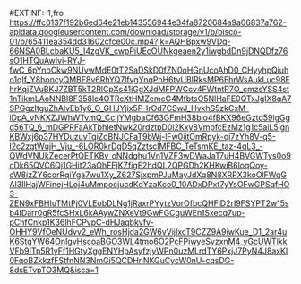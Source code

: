 #EXTINF:-1,fro
https://ffc0137f192b6ed64e21eb143556944e34fa8720684a9a06837a762-apidata.googleusercontent.com/download/storage/v1/b/bisco-01/o/65411ea354dd31602cfce00c.mp4?jk=AQHBpxw9VDq-66NSA0BLcbaKU5_I4zgVK_cwpPiUEcOUNkgeaen2y1iwgbdDn9jDNQDfz76sO1HTQuAwIvi-RYJ-fwC_6pYnbCkw9NUvwMdE0tT2SaDSkD0fZN0oHGnUcoAhD0_CHyyhpQiuho1qIf_Y8honcyQMBF8v6RhYQ7lfvgYnqPhH6tyUBIRksMP6FhrWsAukLuc98FhrKqjZVuBKJ7ZBT5kT2RlCpXs41iGgXJdMFPWCcv4FWtntR7O_cmzsYSS4st1nTikmLAoNNBI8F358lc4OTRcXtHMZemcG4MfbtsO5NlHaFE0QTxJgIX8qA7SPGgzItguZhAlvEb1y6_O_GHJYjix5P-IrOd7CSwJ_HvkhS5zkCxM-iDpA_vNKXZJWhWTvmQ_CcIjYMgbaCf63GFmH38bio4fBKX96eGztd59lgGgd56TQ_6_mDGPRFaAkTbhIetNwk20rdztpD0l2Kxy8VmpfcEzMz1g1c5aiL5lgnKBWxj6p37HYDuzuvTqiZoBNJCFaT9bWj-lFw0iitOmRpyk-qi7zYh8V-q5-l2c2zgtWujH_Vju_-6LOR0krDgD5qZztsclMFBC_TeTsmKE_taz-4qL3_-QWdVNUkZecerPtQETKBv_oNNdghu1Vn1VZF3wDWaJaT7uH4BVGWTys0o9cDk65QVC6Qj1GHit23aOhFEjKZfigE2hdQL2QPGDh2KHKwiB6loqQoy-cW8izZY6corRqiYga7wu1Xy_Z627SjxpmPJuMayJdXq8N8XRPX3koOlFWqGAl3IlHajWFinejHLoj4uMmpocjucdKdYzaKco0_10ADxDPxt7yYsOFwGPSqfHO3-ZEN9xFBHIuTMtPj0VLEobDLNg1jRaxrPYytzVorOfbcQHFiD2rI9FSYPT2w15sb4IDarr0gR5fcSHxL6kAAywZNXeVt9GwFGCguWEn1Sxecq7up-pChfCnkp1K36lhFCPvpC-dHJaqbkvfv-OHHY9VfOeNUdvv2_eWh_rosHjda2GW6vVijIxcT9CZZ9A9iwKue_D1_2ar4uK6StqYW64OnIgvHscoaBGO3WL4tmo6O2PcFPiwyeSvzxnM4_yGcUWTlkkVFb9ITp5R1yFf1HGtyXggENYHpAsyfzjyWPn0uzMLrdTY6PxjJ7PyN4J8axKl0FqoBZkkzfFStfnNN3NmGi5QCDHnNKGuCycW0nU-cqsDG-8dsETvpTO3MQ&isca=1
